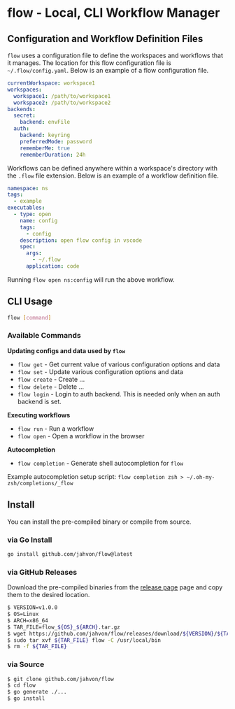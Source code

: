 # flow - Local, CLI Workflow Manager

## Configuration and Workflow Definition Files

`flow` uses a configuration file to define the workspaces and workflows that it manages. 
The location for this flow configuration file is `~/.flow/config.yaml`. Below is an example of a flow configuration file.

```yaml
currentWorkspace: workspace1
workspaces:
  workspace1: /path/to/workspace1
  workspace2: /path/to/workspace2
backends:
  secret:
    backend: envFile
  auth:
    backend: keyring
    preferredMode: password
    rememberMe: true
    rememberDuration: 24h
```

Workflows can be defined anywhere within a workspace's directory with the `.flow` file extension.
Below is an example of a workflow definition file.

```yaml
namespace: ns
tags:
  - example
executables:
  - type: open
    name: config
    tags:
      - config
    description: open flow config in vscode
    spec:
      args:
        - ~/.flow
      application: code
```

Running `flow open ns:config` will run the above workflow.

## CLI Usage

```bash
flow [command]
``` 

### Available Commands

**Updating configs and data used by `flow`**

- `flow get` - Get current value of various configuration options and data
- `flow set` - Update various configuration options and data
- `flow create` - Create ...
- `flow delete` - Delete ...
- `flow login` - Login to auth backend. This is needed only when an auth backend is set.

**Executing workflows**

- `flow run` - Run a workflow
- `flow open` - Open a workflow in the browser

**Autocompletion**

- `flow completion` - Generate shell autocompletion for `flow`

Example autocompletion setup script: `flow completion zsh > ~/.oh-my-zsh/completions/_flow`

## Install

You can install the pre-compiled binary or compile from source.

### via Go Install

```bash
go install github.com/jahvon/flow@latest
```

### via GitHub Releases

Download the pre-compiled binaries from the [release page](https://github.com/jahvon/flow/releases) page and copy them to the desired location.

```bash
$ VERSION=v1.0.0
$ OS=Linux
$ ARCH=x86_64
$ TAR_FILE=flow_${OS}_${ARCH}.tar.gz
$ wget https://github.com/jahvon/flow/releases/download/${VERSION}/${TAR_FILE}
$ sudo tar xvf ${TAR_FILE} flow -C /usr/local/bin
$ rm -f ${TAR_FILE}
```

### via Source

```bash
$ git clone github.com/jahvon/flow
$ cd flow
$ go generate ./...
$ go install
```
